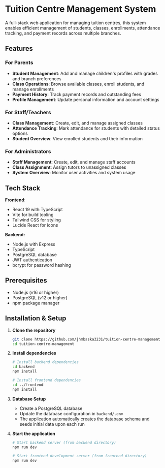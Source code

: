 # Tuition Centre Management System

A full-stack web application for managing tuition centres, this system enables efficient management of students, classes, enrollments, attendance tracking, and payment records across multiple branches.

## Features

### For Parents
- **Student Management**: Add and manage children's profiles with grades and branch preferences
- **Class Operations**: Browse available classes, enroll students, and manage enrollments
- **Payment History**: Track payment records and outstanding fees
- **Profile Management**: Update personal information and account settings

### For Staff/Teachers
- **Class Management**: Create, edit, and manage assigned classes
- **Attendance Tracking**: Mark attendance for students with detailed status options
- **Student Overview**: View enrolled students and their information

### For Administrators
- **Staff Management**: Create, edit, and manage staff accounts
- **Class Assignment**: Assign tutors to unassigned classes
- **System Overview**: Monitor user activities and system usage

## Tech Stack

**Frontend:**
- React 19 with TypeScript
- Vite for build tooling
- Tailwind CSS for styling
- Lucide React for icons

**Backend:**
- Node.js with Express
- TypeScript
- PostgreSQL database
- JWT authentication
- bcrypt for password hashing

## Prerequisites

- Node.js (v16 or higher)
- PostgreSQL (v12 or higher)
- npm package manager

## Installation & Setup

1. **Clone the repository**
   ```bash
   git clone https://github.com/jhmbaska3231/tuition-centre-management-app.git
   cd tuition-centre-management
   ```

2. **Install dependencies**
   ```bash
   # Install backend dependencies
   cd backend
   npm install
   
   # Install frontend dependencies
   cd ../frontend
   npm install
   ```

3. **Database Setup**
   - Create a PostgreSQL database
   - Update the database configuration in `backend/.env`
   - The application automatically creates the database schema and seeds initial data upon each run

4. **Start the application**
   ```bash
   # Start backend server (from backend directory)
   npm run dev
   
   # Start frontend development server (from frontend directory)
   npm run dev
   ```
